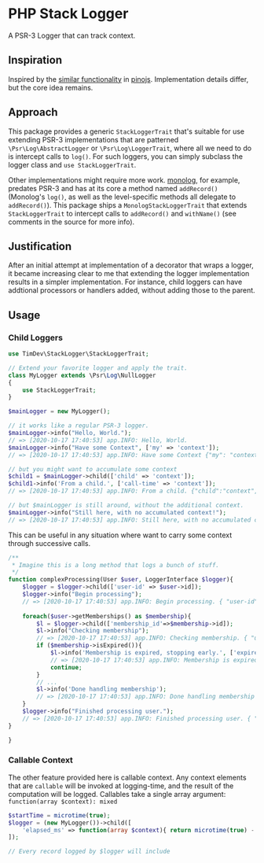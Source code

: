 # PHP Stack Logger

A PSR-3 Logger that can track context.

## Inspiration

Inspired by the [similar functionality] in [pinojs]. Implementation details differ, but the core idea remains.

## Approach

This package provides a generic `StackLoggerTrait` that's suitable for use extending PSR-3 implementations that are
patterned `\Psr\Log\AbstractLogger` or `\Psr\Log\LoggerTrait`, where all we need to do is intercept calls to `log()`.
For such loggers, you can simply subclass the logger class and `use StackLoggerTrait`.

Other implementations might require more work. [monolog], for example, predates PSR-3 and has at its core a method named
`addRecord()` (Monolog's `log()`, as well as the level-specific methods all delegate to `addRecord()`). This package 
ships a `MonologStackLoggerTrait` that extends `StackLoggerTrait` to intercept calls to `addRecord()` and `withName()` 
(see comments in the source for more info).

## Justification

After an initial attempt at implementation of a decorator that wraps a logger, it became increasing clear to me that 
extending the logger implementation results in a simpler implementation. For instance, child loggers can have addtional
processors or handlers added, without adding those to the parent. 

## Usage

### Child Loggers
```php
use TimDev\StackLogger\StackLoggerTrait;

// Extend your favorite logger and apply the trait.
class MyLogger extends \Psr\Log\NullLogger
{
    use StackLoggerTrait;
}

$mainLogger = new MyLogger();

// it works like a regular PSR-3 logger.
$mainLogger->info("Hello, World.");
// => [2020-10-17 17:40:53] app.INFO: Hello, World.
$mainLogger->info("Have some Context", ['my' => 'context']);
// => [2020-10-17 17:40:53] app.INFO: Have some Context {"my": "context"}

// but you might want to accumulate some context
$child1 = $mainLogger->child(['child' => 'context']);
$child1->info('From a child.', ['call-time' => 'context']);
// => [2020-10-17 17:40:53] app.INFO: From a child. {"child":"context","call-time":"context"}

// but $mainLogger is still around, without the additional context.
$mainLogger->info("Still here, with no accumulated context!");
// => [2020-10-17 17:40:53] app.INFO: Still here, with no accumulated context!
```

This can be useful in any situation where want to carry some context through successive calls.

```php
/**
 * Imagine this is a long method that logs a bunch of stuff.
 */
function complexProcessing(User $user, LoggerInterface $logger){
    $logger = $logger->child(['user-id' => $user->id]);
    $logger->info("Begin processing");
    // => [2020-10-17 17:40:53] app.INFO: Begin processing. { "user-id": 123 }
    
    foreach($user->getMemberships() as $membership){
        $l = $logger->child(['membership_id'=>$membership->id]);
        $l->info("Checking membership");
        // => [2020-10-17 17:40:53] app.INFO: Checking membership. { "user-id": 123, 'membership-id' => 1001 }
        if ($membership->isExpired()){
            $l->info('Membership is expired, stopping early.', ['expired-at' => $membership->expiredAt]);
            // => [2020-10-17 17:40:53] app.INFO: Membership is expired, stopping early. { "user-id": 123, "membership-id" => 1001, "expired-at": "2020-06-30T12:00:00Z' }
            continue;
        }
        // ...
        $l->info('Done handling membership');        
        // => [2020-10-17 17:40:53] app.INFO: Done handling membership { "user-id": 123, 'membership-id' => 1001 }
    }
    $logger->info("Finished processing user.");
    // => [2020-10-17 17:40:53] app.INFO: Finished processing user. { "user-id": 123 }
}

}
```

### Callable Context

The other feature provided here is callable context. Any context elements that are `callable` will be invoked at 
logging-time, and the result of the computation will be logged. Callables take a single array argument: 
`function(array $context): mixed`

```php 
$startTime = microtime(true);
$logger = (new MyLogger())->child([    
    'elapsed_ms' => function(array $context){ return microtime(true) - $startTime);
]);

// Every record logged by $logger will include 
```

[similar functionality]: https://getpino.io/#/docs/child-loggers
[pinojs]: https://github.com/pinojs/pino 
[monolog]: https://github.com/Seldaek/monolog
[addRecord]: https://github.com/Seldaek/monolog/blob/a54cd1f1782f62714e4d28651224316bb5540e08/src/Monolog/Logger.php#L278-L336
[withName]: https://github.com/Seldaek/monolog/blob/a54cd1f1782f62714e4d28651224316bb5540e08/src/Monolog/Logger.php#L163-L172
